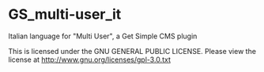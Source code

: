 GS_multi-user_it
==================

Italian language for "Multi User", a Get Simple CMS plugin


This is licensed under the GNU GENERAL PUBLIC LICENSE. 
Please view the license at http://www.gnu.org/licenses/gpl-3.0.txt
